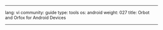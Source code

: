 

---

lang: vi
community: guide
type: tools
os: android
weight: 027
title: Orbot and Orfox for Android Devices

---

<stub>


